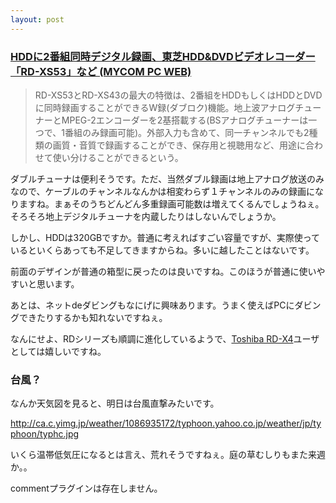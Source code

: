 ```yaml
---
layout: post
---
```

<h3><a href="http://pcweb.mycom.co.jp/news/2004/06/09/009.html">HDDに2番組同時デジタル録画、東芝HDD&amp;DVDビデオレコーダー「RD-XS53」など (MYCOM PC WEB)</a></h3>
<blockquote><p>RD-XS53とRD-XS43の最大の特徴は、2番組をHDDもしくはHDDとDVDに同時録画することができるW録(ダブロク)機能。地上波アナログチューナーとMPEG-2エンコーダーを2基搭載する(BSアナログチューナーは一つで、1番組のみ録画可能)。外部入力も含めて、同一チャンネルでも2種類の画質・音質で録画することができ、保存用と視聴用など、用途に合わせて使い分けることができるという。</p>
</blockquote>
<p>ダブルチューナは便利そうです。ただ、当然ダブル録画は地上アナログ放送のみなので、ケーブルのチャンネルなんかは相変わらず１チャンネルのみの録画になりますね。まぁそのうちどんどん多重録画可能数は増えてくるんでしょうねぇ。そろそろ地上デジタルチューナを内蔵したりはしないんでしょうか。</p>
<p>しかし、HDDは320GBですか。普通に考えればすごい容量ですが、実際使っているといくらあっても不足してきますからね。多いに越したことはないです。</p>
<p>前面のデザインが普通の箱型に戻ったのは良いですね。このほうが普通に使いやすいと思います。</p>
<p>あとは、ネットdeダビングもなにげに興味あります。うまく使えばPCにダビングできたりするかも知れないですねぇ。</p>
<p>なんにせよ、RDシリーズも順調に進化しているようで、<a href="/?page=Toshiba+RD%2DX4" class="wikipage">Toshiba RD-X4</a>ユーザとしては嬉しいですね。</p>
<h3>台風？</h3>
<p>なんか天気図を見ると、明日は台風直撃みたいです。</p>
<p><a href="http://ca.c.yimg.jp/weather/1086935172/typhoon.yahoo.co.jp/weather/jp/typhoon/typhc.jpg">http://ca.c.yimg.jp/weather/1086935172/typhoon.yahoo.co.jp/weather/jp/typhoon/typhc.jpg</a></p>
<p>いくら温帯低気圧になるとは言え、荒れそうですねぇ。庭の草むしりもまた来週か。。</p>
<p><span class="error">commentプラグインは存在しません。</span> </p>
